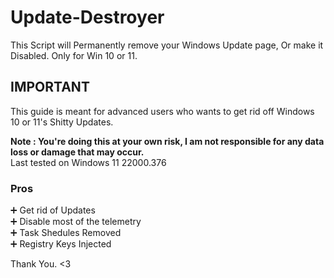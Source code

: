 # Update-Destroyer
This Script will Permanently remove your Windows Update page, Or make it Disabled. Only for Win 10 or 11.

## IMPORTANT

This guide is meant for advanced users who wants to get rid off Windows 10 or 11's Shitty Updates.

**Note : You're doing this at your own risk, I am not responsible for any data loss or damage that may occur.** <br>
Last tested on Windows 11 22000.376

### Pros

➕ Get rid of Updates <br>
➕ Disable most of the telemetry <br>
➕ Task Shedules Removed <br>
➕ Registry Keys Injected <br>

Thank You. <3
